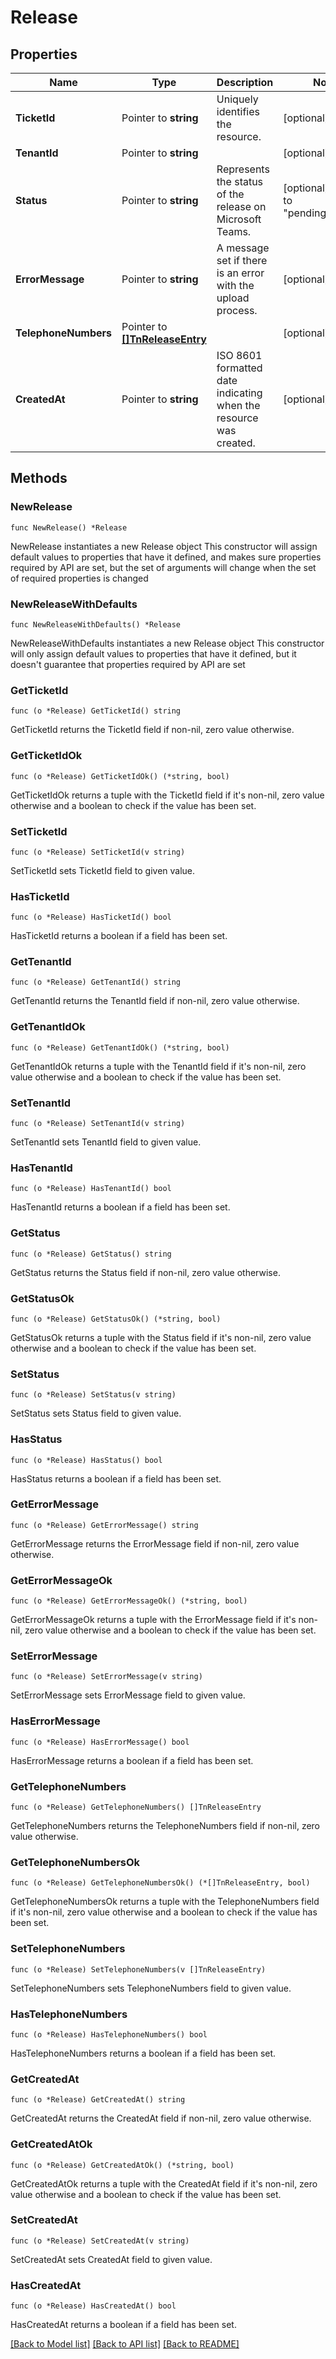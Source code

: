# Release

## Properties

Name | Type | Description | Notes
------------ | ------------- | ------------- | -------------
**TicketId** | Pointer to **string** | Uniquely identifies the resource. | [optional] 
**TenantId** | Pointer to **string** |  | [optional] 
**Status** | Pointer to **string** | Represents the status of the release on Microsoft Teams. | [optional] [default to "pending_upload"]
**ErrorMessage** | Pointer to **string** | A message set if there is an error with the upload process. | [optional] 
**TelephoneNumbers** | Pointer to [**[]TnReleaseEntry**](TnReleaseEntry.md) |  | [optional] 
**CreatedAt** | Pointer to **string** | ISO 8601 formatted date indicating when the resource was created. | [optional] 

## Methods

### NewRelease

`func NewRelease() *Release`

NewRelease instantiates a new Release object
This constructor will assign default values to properties that have it defined,
and makes sure properties required by API are set, but the set of arguments
will change when the set of required properties is changed

### NewReleaseWithDefaults

`func NewReleaseWithDefaults() *Release`

NewReleaseWithDefaults instantiates a new Release object
This constructor will only assign default values to properties that have it defined,
but it doesn't guarantee that properties required by API are set

### GetTicketId

`func (o *Release) GetTicketId() string`

GetTicketId returns the TicketId field if non-nil, zero value otherwise.

### GetTicketIdOk

`func (o *Release) GetTicketIdOk() (*string, bool)`

GetTicketIdOk returns a tuple with the TicketId field if it's non-nil, zero value otherwise
and a boolean to check if the value has been set.

### SetTicketId

`func (o *Release) SetTicketId(v string)`

SetTicketId sets TicketId field to given value.

### HasTicketId

`func (o *Release) HasTicketId() bool`

HasTicketId returns a boolean if a field has been set.

### GetTenantId

`func (o *Release) GetTenantId() string`

GetTenantId returns the TenantId field if non-nil, zero value otherwise.

### GetTenantIdOk

`func (o *Release) GetTenantIdOk() (*string, bool)`

GetTenantIdOk returns a tuple with the TenantId field if it's non-nil, zero value otherwise
and a boolean to check if the value has been set.

### SetTenantId

`func (o *Release) SetTenantId(v string)`

SetTenantId sets TenantId field to given value.

### HasTenantId

`func (o *Release) HasTenantId() bool`

HasTenantId returns a boolean if a field has been set.

### GetStatus

`func (o *Release) GetStatus() string`

GetStatus returns the Status field if non-nil, zero value otherwise.

### GetStatusOk

`func (o *Release) GetStatusOk() (*string, bool)`

GetStatusOk returns a tuple with the Status field if it's non-nil, zero value otherwise
and a boolean to check if the value has been set.

### SetStatus

`func (o *Release) SetStatus(v string)`

SetStatus sets Status field to given value.

### HasStatus

`func (o *Release) HasStatus() bool`

HasStatus returns a boolean if a field has been set.

### GetErrorMessage

`func (o *Release) GetErrorMessage() string`

GetErrorMessage returns the ErrorMessage field if non-nil, zero value otherwise.

### GetErrorMessageOk

`func (o *Release) GetErrorMessageOk() (*string, bool)`

GetErrorMessageOk returns a tuple with the ErrorMessage field if it's non-nil, zero value otherwise
and a boolean to check if the value has been set.

### SetErrorMessage

`func (o *Release) SetErrorMessage(v string)`

SetErrorMessage sets ErrorMessage field to given value.

### HasErrorMessage

`func (o *Release) HasErrorMessage() bool`

HasErrorMessage returns a boolean if a field has been set.

### GetTelephoneNumbers

`func (o *Release) GetTelephoneNumbers() []TnReleaseEntry`

GetTelephoneNumbers returns the TelephoneNumbers field if non-nil, zero value otherwise.

### GetTelephoneNumbersOk

`func (o *Release) GetTelephoneNumbersOk() (*[]TnReleaseEntry, bool)`

GetTelephoneNumbersOk returns a tuple with the TelephoneNumbers field if it's non-nil, zero value otherwise
and a boolean to check if the value has been set.

### SetTelephoneNumbers

`func (o *Release) SetTelephoneNumbers(v []TnReleaseEntry)`

SetTelephoneNumbers sets TelephoneNumbers field to given value.

### HasTelephoneNumbers

`func (o *Release) HasTelephoneNumbers() bool`

HasTelephoneNumbers returns a boolean if a field has been set.

### GetCreatedAt

`func (o *Release) GetCreatedAt() string`

GetCreatedAt returns the CreatedAt field if non-nil, zero value otherwise.

### GetCreatedAtOk

`func (o *Release) GetCreatedAtOk() (*string, bool)`

GetCreatedAtOk returns a tuple with the CreatedAt field if it's non-nil, zero value otherwise
and a boolean to check if the value has been set.

### SetCreatedAt

`func (o *Release) SetCreatedAt(v string)`

SetCreatedAt sets CreatedAt field to given value.

### HasCreatedAt

`func (o *Release) HasCreatedAt() bool`

HasCreatedAt returns a boolean if a field has been set.


[[Back to Model list]](../README.md#documentation-for-models) [[Back to API list]](../README.md#documentation-for-api-endpoints) [[Back to README]](../README.md)


